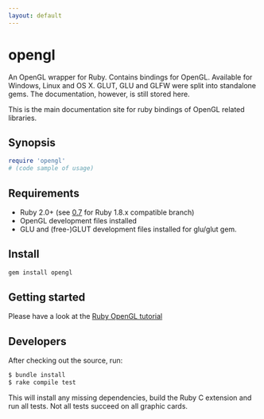 ```yaml
---
layout: default
---
```


<h1 class='logo'>opengl</h1>

An OpenGL wrapper for Ruby. Contains bindings for OpenGL.
Available for Windows, Linux and OS X. GLUT, GLU and GLFW were split
into standalone gems. The documentation, however, is still stored here.

This is the main documentation site for ruby bindings of OpenGL related
libraries.

## Synopsis

```ruby
require 'opengl'
# (code sample of usage)
```

## Requirements

* Ruby 2.0+ (see [0.7](https://github.com/larskanis/opengl/tree/0.7) for Ruby 1.8.x compatible branch)
* OpenGL development files installed
* GLU and (free-)GLUT development files installed for glu/glut gem.

## Install

```sh
gem install opengl
```

## Getting started
Please have a look at the [Ruby OpenGL tutorial](opengl/tutorial.html)

## Developers

After checking out the source, run:

```sh
$ bundle install
$ rake compile test
```

This will install any missing dependencies, build the Ruby C extension and run all tests.
Not all tests succeed on all graphic cards.

